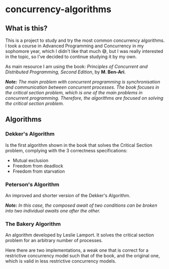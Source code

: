 # concurrency-algorithms

## What is this?

This is a project to study and try the most common concurrency algorithms.
I took a course in Advanced Programming and Concurrency in my sophomore year,
which I didn't like that much 😅, but I was really interested in the topic, so
I've decided to continue studying it by my own.

As main resource I am using the book: _Principles of Concurrent and Distributed
Programming, Second Edition_, by **M. Ben-Ari**.

_**Note:** The main problem with concurrent programming is synchronisation
and communication between concurrent processes. The book focuses in the critical
section problem, which is one of
the main problems in concurrent programming. Therefore, the algorithms are
focused on solving the critical section problem._

## Algorithms

### Dekker's Algorithm

Is the first algorithm shown in the book that solves the Critical Section
problem, complying with the 3 correctness specifications:

- Mutual exclusion
- Freedom from deadlock
- Freedom from starvation

### Peterson's Algorithm

An improved and shorter version of the Dekker's Algorithm.

_**Note:** In this case, the composed await of two conditions can be broken
into two individual awaits one after the other._

### The Bakery Algorithm

An algorithm developed by Leslie Lamport.
It solves the critical section problem for an arbitrary number of processes.

Here there are two implementations, a weak one that is correct for a restrictive
concurrency model such that of the book, and the original one, which is valid
in less restrictive concurrency models.

